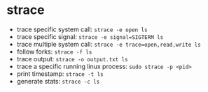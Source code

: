 # strace
* trace specific system call: `strace -e open ls`
* trace specific signal: `strace -e signal=SIGTERM ls`
* trace multiple system call: `strace -e trace=open,read,write ls`
* follow forks: `strace -f ls`
* trace output: `strace -o output.txt ls`
* trace a specific running linux process: `sudo strace -p <pid>`
* print timestamp: `strace -t ls`
* generate stats: `strace -c ls`